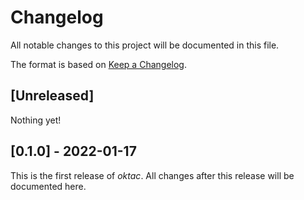 # Changelog

All notable changes to this project will be documented in this file.

The format is based on [Keep a Changelog](https://keepachangelog.com/en/1.0.0/).

## [Unreleased]

Nothing yet!

## [0.1.0] - 2022-01-17

This is the first release of *oktac*. All changes after this release will 
be documented here.
